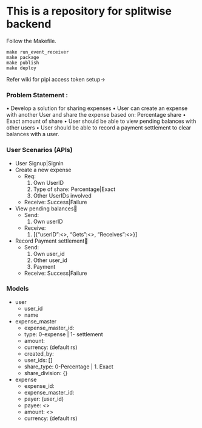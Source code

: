 # This is a repository for splitwise backend

Follow the Makefile.
```
make run_event_receiver
make package
make publish
make deploy
```

Refer wiki for pipi access token setup->


### Problem Statement :
• Develop a solution for sharing expenses
• User can create an expense with another User and share the expense based on:
Percentage share
• Exact amount of share
• User should be able to view pending balances with other users
• User should be able to record a payment settlement to clear balances with a user.


### User Scenarios (APIs)
* User Signup|Signin
* Create a new expense
  * Req:
    1. Own UserID
    2. Type of share: Percentage|Exact
    3. Other UserIDs involved
  * Receive: Success|Failure
* View pending balances
  * Send:
    1. Own userID
  * Receive: 
    1. [{“userID”:<>, “Gets”:<>, “Receives”:<>}]
* Record Payment settlement
  * Send:
    1. Own user_id
    2. Other user_id
    3. Payment
  * Receive: Success|Failure

### Models
* user
  * user_id
  * name
* expense_master
  * expense_master_id: 
  * type: 0-expense | 1- settlement 
  * amount: 
  * currency: (default rs)
  * created_by:
  * user_ids: []
  * share_type: 0-Percentage | 1. Exact
  * share_division: {}
* expense
  * expense_id:
  * expense_master_id:
  * payer: (user_id)
  * payee: <>
  * amount: <>
  * currency: (default rs)